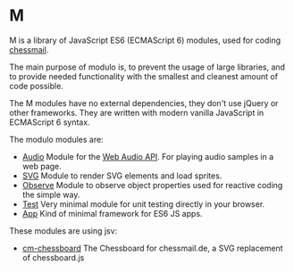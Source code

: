 # M

M is a library of JavaScript ES6 (ECMAScript 6) modules, used for coding [chessmail](http://www.chessmail.eu).

The main purpose of modulo is, to prevent the usage of large libraries, and to provide needed functionality with the smallest and cleanest amount of code possible.

The M modules have no external dependencies, they don't use jQuery or other frameworks. They are written with modern vanilla JavaScript in ECMAScript 6 syntax.

The modulo modules are:

- [Audio](https://github.com/shaack/svjs-audio) Module for the [Web Audio API](https://developer.mozilla.org/de/docs/Web/API/Web_Audio_API). For playing audio samples in a web page.
- [SVG](https://github.com/shaack/svjs-svg) Module to render SVG elements and load sprites.
- [Observe](https://github.com/shaack/svjs-observe) Module to observe object properties used for reactive coding the simple way.
- [Test](https://github.com/shaack/svjs-test) Very minimal module for unit testing directly in your browser.
- [App](https://github.com/shaack/svjs-app) Kind of minimal framework for ES6 JS apps.

These modules are using jsv:

- [cm-chessboard](https://github.com/shaack/cm-chessboard) The Chessboard for chessmail.de, a SVG replacement of chessboard.js
